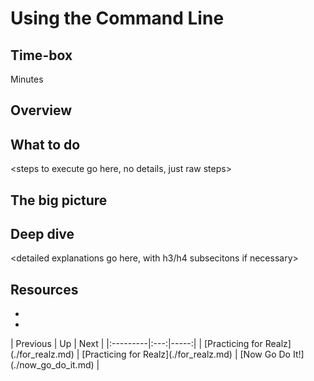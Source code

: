 <h1 id="title" "this section is auto-generated, do not manually edit">
Using the Command Line
</h1>

## Time-box

<XX> Minutes

## Overview

<put single paragraph here>

## What to do

<steps to execute go here, no details, just raw steps>

## The big picture

<high-level concepts that can be described in a few mintues>

## Deep dive

<detailed explanations go here, with h3/h4 subsecitons if necessary>

## Resources

* [<resource name>](<resource url>)
* [<resource name>](<resource url>)


<div id="nav-links" comment="this section is auto-generated, do not manually edit">
| Previous | Up | Next |
|:---------|:---:|-----:|
| [Practicing for Realz](./for_realz.md) | [Practicing for Realz](./for_realz.md) | [Now Go Do It!](./now_go_do_it.md) |
</div>
